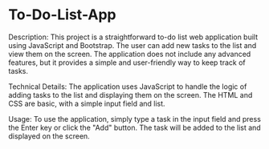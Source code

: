 # To-Do-List-App

Description: This project is a straightforward to-do list web application built using JavaScript and Bootstrap. The user can add new tasks to the list and view them on the screen. The application does not include any advanced features, but it provides a simple and user-friendly way to keep track of tasks.

Technical Details: The application uses JavaScript to handle the logic of adding tasks to the list and displaying them on the screen. The HTML and CSS are basic, with a simple input field and list.

Usage: To use the application, simply type a task in the input field and press the Enter key or click the "Add" button. The task will be added to the list and displayed on the screen.
